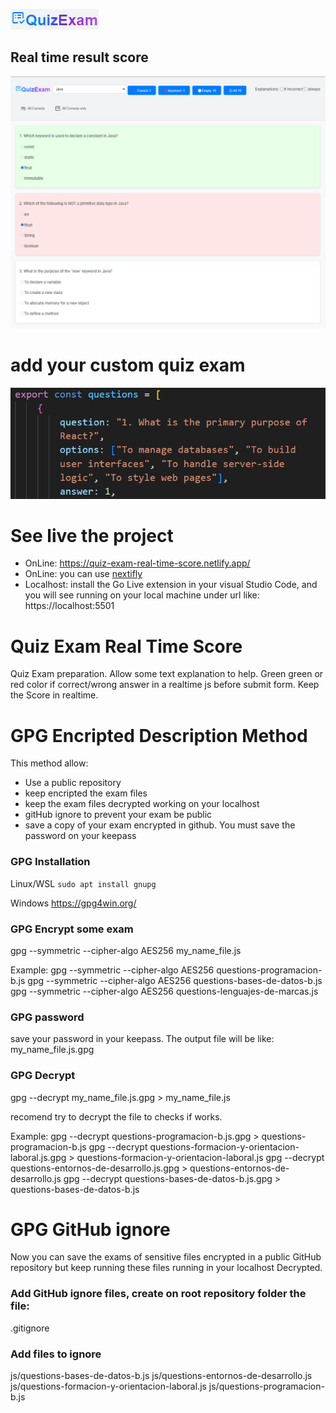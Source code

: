 ![Image Alt text](/images/00.png)
## Real time result score
![Image Alt text](/images/01.png)
# add your custom quiz exam
![Image Alt text](/images/02.png)

# See live the project
- OnLine: https://quiz-exam-real-time-score.netlify.app/
- OnLine: you can use [nextifly](https://www.netlify.com/)
- Localhost: install the Go Live extension in your visual Studio Code, and you will see running on your local machine under url like: https://localhost:5501

# Quiz Exam Real Time Score
Quiz Exam preparation. Allow some text explanation to help. Green green or red color if correct/wrong answer in a realtime js before submit form. Keep the Score in realtime.

# GPG Encripted Description Method
This method allow:
- Use a public repository
- keep encripted the exam files
- keep the exam files decrypted working on your localhost
- gitHub ignore to prevent your exam be public
- save a copy of your exam encrypted in github. You must save the password on your keepass

### GPG Installation
Linux/WSL
```sudo apt install gnupg ```

Windows
https://gpg4win.org/

### GPG Encrypt some exam
gpg --symmetric --cipher-algo AES256 my_name_file.js

Example:
gpg --symmetric --cipher-algo AES256 questions-programacion-b.js
gpg --symmetric --cipher-algo AES256 questions-bases-de-datos-b.js
gpg --symmetric --cipher-algo AES256 questions-lenguajes-de-marcas.js

### GPG password 
save your password in your keepass. The output file will be like:
my_name_file.js.gpg

### GPG Decrypt
gpg --decrypt my_name_file.js.gpg > my_name_file.js

recomend try to decrypt the file to checks if works.

Example:
gpg --decrypt questions-programacion-b.js.gpg > questions-programacion-b.js
gpg --decrypt questions-formacion-y-orientacion-laboral.js.gpg > questions-formacion-y-orientacion-laboral.js
gpg --decrypt questions-entornos-de-desarrollo.js.gpg > questions-entornos-de-desarrollo.js
gpg --decrypt questions-bases-de-datos-b.js.gpg > questions-bases-de-datos-b.js

# GPG GitHub ignore
Now you can save the exams of sensitive files encrypted in a public GitHub repository but keep running these files running in your localhost Decrypted.

### Add GitHub ignore files, create on root repository folder the file:
.gitignore

### Add files to ignore
js/questions-bases-de-datos-b.js
js/questions-entornos-de-desarrollo.js
js/questions-formacion-y-orientacion-laboral.js
js/questions-programacion-b.js









